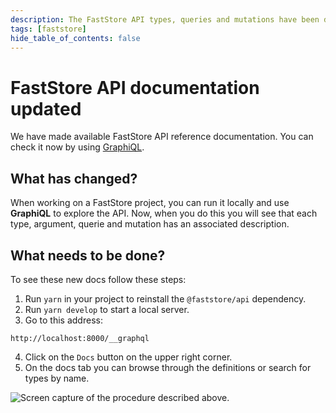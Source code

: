 ```yaml
---
description: The FastStore API types, queries and mutations have been documented. You can check it now by using GraphiQL.
tags: [faststore]
hide_table_of_contents: false
---
```


# FastStore API documentation updated

We have made available FastStore API reference documentation. You can check it now by using [GraphiQL](https://github.com/graphql/graphiql).

## What has changed?

When working on a FastStore project, you can run it locally and use **GraphiQL** to explore the API. Now, when you do this you will see that each type, argument, querie and mutation has an associated description.

## What needs to be done?

To see these new docs follow these steps:
1. Run `yarn` in your project to reinstall the `@faststore/api` dependency.
2. Run `yarn develop` to start a local server.
3. Go to this address:
```
http://localhost:8000/__graphql
```
4. Click on the `Docs` button on the upper right corner.
5. On the docs tab you can browse through the definitions or search for types by name.

![Screen capture of the procedure described above.](https://vtexhelp.vtexassets.com/assets/docs/src/viewing%20docs%20in%20graphiql%2018052022___8e00bfb24dcfc4c7cddcd45bc0863c8a.gif)
